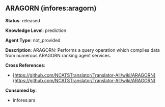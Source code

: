 [//]: # (DO NOT MANUALLY EDIT THIS FILE. IT IS GENERATED FROM A TEMPLATE.)

## ARAGORN (infores:aragorn)

**Status**: released
  
**Knowledge Level**: prediction
  
**Agent Type**: not_provided

**Description**: ARAGORN: Performs a query operation which compiles data from numerous ARAGORN ranking agent services.

**Cross References**:

- [https://github.com/NCATSTranslator/Translator-All/wiki/ARAGORN](https://github.com/NCATSTranslator/Translator-All/wiki/ARAGORN)


**Consumed by**:

- infores:ars